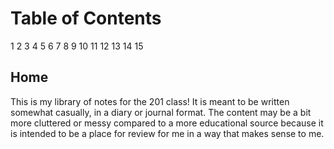 # Table of Contents
1
2
3
4
5
6
7
8
9
10
11
12
13
14
15
<!-- Actual links and  content to come -->
## Home

This is my library of notes for the 201 class! It is meant to be written somewhat casually, in a diary or journal format. The content may be a bit more cluttered or messy compared to a more educational source because it is intended to be a place for review for me in a way that makes sense to me.
